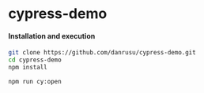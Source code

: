# cypress-demo

#### Installation and execution
```bash
git clone https://github.com/danrusu/cypress-demo.git
cd cypress-demo
npm install

npm run cy:open
```
